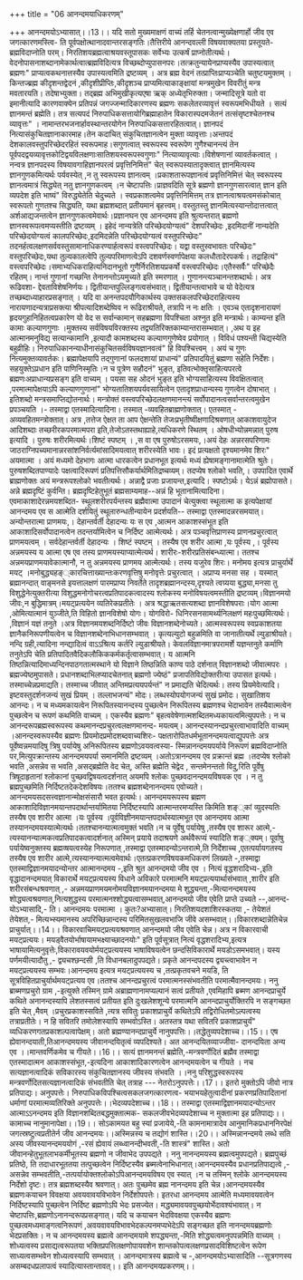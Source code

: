 +++
title = "06 आनन्दमयाधिकरणम्"

+++
आनन्दमयोऽभ्यासात्।।13।। यदि सतो मुख्यमाक्षणं वाच्यं तर्हि चेतनत्वान्मुख्येक्षणार्हो जीव एव जगत्कारणमस्त्वि- ति पूर्वपक्षोत्थानादवान्तरसङ्गतिः।तैत्तिरीये आनन्दवल्ली विषयवाक्यतया प्रस्तूयते- ब्रह्मविदाप्नोति परम्। निरतिशयब्रह्मत्वाश्रयवस्तूपासकः सर्वेभ्यः उत्कर्षं प्राप्नोतीत्यर्थः। वेदनोपासनाशब्दानामेकार्थत्वात्ब्रह्मविदित्यत्र विच्छब्दोप्युपासनपरः।तत्क्रतुन्यायेनप्राप्यस्यैव उपास्यत्वात् ब्रह्मणः" प्राप्यत्वकथनात्तस्यैव उपास्यत्वमिति द्रष्टव्यम् । अत्र ब्रह्म वेदनं तत्प्राप्तिःप्राप्यञ्चेति चतुष्टयमुक्तम् ।किन्तज्ब्रह्म कीदृशन्तद्वेदनं ,कीदृशीप्रीप्तिः,कीदृशञ्च प्राप्यमित्याकाङ्क्षायां मन्त्रमुखेन विवरीतुं मन्त्र मवतारयति। तदेषाभ्युक्ता। तद्ब्रह्म अभिमुखीकृत्यएषा ऋक् अध्येतृभिरुक्ता। जन्मादिसूत्रे यतो वा इमानीत्यादि कारणवाक्येन प्रतिपन्नं जगज्जन्मादिकारणस्य ब्रह्मणः सकलेतरव्यावृत्तं स्वरूपमभिधीयते । सत्यं ज्ञानमन्तं ब्रह्मेति। तत्र सत्यपदं निरुपाधिकसत्तायोगिब्रह्माहातेन विकारास्पदमजेतनं तत्संसृष्टश्चेतनश्च व्यावृत्तः" । नामान्तरभजनार्हावस्थान्तरयोगेन निरुपाधिकसत्तारहितत्वात्। ज्ञानपदं नित्यासंकुचितज्ञानाकारमाह।तेन कदाचित् संकुचितज्ञानत्वेन मुक्ता व्यावृत्ताः।अन्तपदं देशकालवस्तुपरिच्छेदरहितं स्वरूपमाह।सगुणत्वात् स्वरूपस्य स्वरूपेण गुणैश्चानन्त्यं तेन पूर्वपदद्वयव्यावृत्तकोटिद्वयविलक्षणाःसातिशयस्वरूपस्वगुणाः" नित्याव्यावृत्याः।विशेषणानां व्यावर्तकत्वात् । नन्वत्र ज्ञानपदस्य विषयावगाहिज्ञानपरत्वं प्रवृत्तिनिमित्तं" चेत् स्वरूपस्यातादृक्त्वात् ज्ञानमित्यस्य ज्ञानगुणकमित्यर्थः पर्यवस्येत् ,न तु स्वरूपस्य ज्ञानत्वम् ।प्रकाशतारूपज्ञानत्वं प्रवृत्तिनिमित्तं चेत् स्वरूपस्य ज्ञानत्वमात्रं सिद्ध्येत् नतु ज्ञानगुणकत्वम् ।न चेष्टापत्तिः।प्राज्ञवदिति सूत्रे ब्रह्मणो ज्ञानगुणसारत्वात् ज्ञान इति व्यपदेश इति भाष्यं" विरुद्ध्येतेति चेदुच्यते । स्वप्रकाशत्वमेव प्रवृत्तिनिमित्तम् तत्र ज्ञानत्वाश्रयत्वमसंकोचात् स्वरूपतो गुणतश्च सिद्ध्यति, यथा ब्रह्मशब्दात् प्रतीयमानं बृहत्त्वम्। वस्तुतस्तु ज्ञानमित्यस्यान्तोदात्तत्वात् अर्शआद्यजन्तत्वेन ज्ञानगुणकत्वमेवार्थः।प्रज्ञानघन एव आनन्दमय इति श्रुत्यन्तरात् ब्रह्मणो ज्ञानस्वरूपत्वमप्यस्तीति द्रष्टव्यम् । इहेदं नान्यत्रेति परिच्छेदयोग्यत्वं" देशपरिच्छेदः ,इदमिदानीं नान्यदेति परिच्छेदयोग्यत्वं कालपरिच्छेदः,इदमिदन्नेति परिच्छेदयोग्यत्वं वस्तुपरिच्छेदः" तदनर्हत्वलक्षणसर्ववस्तुसामानाधिकरण्यार्हत्वरूपं वस्त्वपरिच्छेदः। यद्वा वस्तुस्वभावतः परिच्छेदः" वस्तुपरिच्छेदः,यथा तुल्यकालत्वेपि तुल्यपरिमाणत्वेऽपि दशवर्णस्वर्णापेक्षया कलधौतादेरपकर्षः। तद्राहित्यं" वस्त्वपरिच्छेदः।समाभ्यधिकराहित्यनिदानभूतो गुणैर्निरतिशयप्रकर्षो वस्त्वपरिच्छेदः।एतैस्सर्वैः" परिच्छेदैः रहितम्। नान्तं गुणानां गच्छन्ति तेनानन्तोऽयमुच्यते इति स्मरणात् । गुणानन्त्यञ्चानन्तशब्दार्थः। अत्र रूढिवशा- द्देवताविशेषनिर्णयः। द्वितीयान्तपुल्लिङ्गत्वसंभवात्। द्वितीयान्तत्वाभावे च यो वेदेत्यत्र तच्छब्दाध्याहारप्रसङ्गात् । यदि वा अनन्तपदयौगिकार्थस्य उक्तसकलपरिच्छेदराहित्यस्य नारायणादन्यत्राप्रसक्त्या श्रीपत्यादिशब्देष्विव न रूढिराश्रीयते, तत्रापि न नः क्षतिः । एवञ्च एतादृशनारायणं हृदयगुहानिहितत्वप्रकारेण यो वेद स सर्वान्कामान् सहब्रह्मणा विपश्चिता अश्नुत इति मन्त्रार्थः। काम्यन्त इति कामाः कल्याणगुणाः ।मुक्तस्य सर्वविषयविरक्तस्य तद्व्यतिरिक्तकाम्यान्तरासम्भवात्। ,अथ य इह आत्मानमनुविद्य सत्यान्कामानि ,इत्यादौ कामशब्दस्य कल्याणगुणेष्वेव प्रयोगात् । विविधं पश्यन्ती चिद्यस्येति बहुव्रीहिः। निरुपाधिकानन्याधीनासंकुचितसर्वविषयज्ञानवत्वं" हि विपश्चित्त्वम् । अयं च गुणः नित्यमुक्तव्यावर्तकः। ब्रह्मापेक्षयापि तद्गुणानां फलदशायां प्राधान्यं" प्रतिपादयितुं ब्रह्मणा सहेति निर्देशः। सहयुक्तेऽप्रधान इति पाणिनिस्मृतिः।न च पुत्रेण सहौदनं" भुङ्त, इतिवत्भोक्तृसाहित्यपरत्वे ब्रह्मणःअप्राधान्यप्रसङ्ग इति वाच्यम् । पयसा सह ओदनं भुङ्त इति भोग्यसाहित्यस्य विवक्षितत्वात् ,परमात्मापेक्षयाऽपि कल्याणगुणानां" भोग्यतातिशयपर्यवसायित्वेन एतादृशप्राधान्यस्य गुणत्वेन दोषाभात् । इतिशब्दो मन्त्रसमाप्तिद्योतनार्थः। मन्त्रोक्तं वस्त्वपरिच्छेदलक्षणमानन्त्यं सर्वोपादानत्वसर्वान्तरत्वमुखेन प्रपञ्चयति ।- तस्माद्वा एतस्मादित्यादिना। तस्मात् -व्यवहितब्राह्मणोक्तात्। एतस्मात् - अव्यवहितमन्त्रोक्तात्। अत्र ,तत्तेज ऐक्षत ता आप ऐक्षन्तेति तेजःप्रभृतीष्वीक्षणादिश्रवणात् आकाशवायुदेज आदिशब्दाः तच्छरीरकपरमात्मपरा इति,तेजोऽतस्तथाह्याहे,त्यधिकरणे स्थितम् । ओषधीभ्योन्नमन्नात् पुरुष इत्यादि । पुरुषः शरीरमित्यर्थः।शिष्टं स्पष्टम् । ,स वा एष पुरुषोऽरसमयः,।अयं देहः अन्नरसपरिणामः जाठराग्निपच्यमानान्नरसांशनिर्वर्त्यमांसादिमयत्वात् शरीरस्येति भावः। इदं प्रत्यक्षतो दृश्यमानमेव शिरः" अयमात्मा । अयं मध्यमो देहभागः आत्मा धारकत्वेन प्रधानभूत इत्यर्थः मध्यं ह्येषामङ्गानामात्मेति श्रुतेः। पुरुषशब्दितपाण्यादेः पक्षत्वादिरूपणं प्रतिपत्तिसौकर्यार्थमितिद्रष्चव्यम्। तदप्येष श्लोको भवति,। उपपादित एवार्थे ब्राह्मणोक्तः अयं मन्त्ररूपश्लोको भवतीत्यर्थः। अन्नाद्वै प्रजाः प्रजायन्त,इत्यादि। स्पष्टोऽर्थः। येऽन्नं ब्रह्मोपासते। अन्ने ब्रह्मदृष्टिं कुर्वन्ति। ब्रह्मदृष्टिहेतुभूतं ब्रह्मसाम्यमाह--अन्नं हि भूतानामित्यादिना। एवमाकाशादेरन्नमयशब्दित- स्थूलशरीरपर्यन्तस्य ब्रह्मैवात्मा उपादानं चेत्युक्त्वा स्थूलात्मा क इत्यपेक्षायां आनन्दमय एव स आत्मेति दर्शयितुं स्थूलारुन्धतीन्यायेन प्रदर्शयति-- तस्माद्वा एतस्मादन्नरसमयात्।अन्योन्तरात्मा प्राणमयः,। देहान्तर्वर्ती देहादन्यः यः स एव ,आत्मन आकाशस्संभूत इति आकाशादिसर्वोपादानत्वेन तदन्तर्यामित्वेन च निर्दिष्ट आत्मेत्यर्थः। अत्र पञ्चवृत्तिप्राणस्य प्राणनप्रचुरत्वात् प्राणमयत्वम् । सर्वदेहान्तर्वर्ती देहादन्यः । शिष्टं स्पष्टम् । तस्यैष एव शरीर आत्मा ,यः पूर्वस्य ,। पूर्वस्य अन्नमयस्य य आत्मा एष एव तस्य प्राणमयस्याप्यात्मेत्यर्थ। शारीरः-शरीरप्रतिसंबन्ध्यात्मा। ततश्च अन्नमयप्राणमयावेकात्मानौ, न तु अन्नमयस्य प्राणमय आत्मेत्यर्थः। तस्य यजुरेव शिरः। मनोमय इत्यत्र प्राचुर्यार्थे मयट् ।मनोबुद्ध्यहङ््कारचित्ताख्यान्तःकरणवृत्तिषु मनोवृत्तेः प्रचुरत्वात् । अप्राप्य मनसा सह । यस्मात् ब्रह्मानन्दात् वाङ्मनसे इयत्तालक्षणं पारमप्राप्य निवर्तेते तादृशब्रह्मानन्दस्य,दृश्यते त्वग्र्यया बुद्ध्या,मनसा तु विशुद्धेनेत्युक्तरीत्या विशुद्धमनोगोचरत्वप्रतिपादकत्वादस्य श्लोकस्य मनोविषयत्वमस्तीति द्रष्टव्यम्।विज्ञानमयो जीवः,न बुद्धिमात्रम्।मयट्प्रत्ययेन व्यतिरेकप्रतीतेः । अत्र श्रद्धाऋतसत्यशब्दा ज्ञानविशेषपराः।योग आत्मा ,ओमित्यात्मानं युञ्जीते,ति विहितो ज्ञानविशेषो योगः। योगविरो- धिनिरसनसामर्थ्यनिलक्षणं महःपुच्छमित्यर्थः। ,विज्ञानं यज्ञं तनुते ।अत्र विज्ञानमयशब्दनिर्दिष्टो जीवः विज्ञानशब्देनोच्यते। आत्मस्वरूपस्य स्वप्रकाशतया ज्ञानैकनिरूपणीयत्वेन च विज्ञानशब्देनाभिधानसम्भवात् । कृत्यल्युटो बहुळमिति वा जानातीत्यर्थे ल्युडाश्रीयते। नन्दि ग्रही,त्यादिना नन्द्यादित्वं वाऽऽश्रित्य कर्तरि ल्युडाश्रीयते। केवलविज्ञानमात्रपरामर्शे यज्ञन्तनुते कर्माणि तनुतेऽपि चेति प्रतिपादितवैदिकलौकिककर्मकर्तृत्वासम्भवात्। य आत्मनि तिष्ठन्नित्यादिमाध्यन्दिनपाठगतात्मस्थाने यो विज्ञाने तिष्ठन्निति काण्व पाठे दर्शनात् विज्ञानशब्दो जीवात्मपरः । ब्रह्मज्येष्ठमुपासते। प्रधानशब्दाभिलप्यादचेतनात् ब्रह्मणो ज्येष्ठं" प्रजापतिविद्योक्तरीत्या उपासत इत्यर्थः। तस्माच्चेन्नप्रमाद्यति। तस्माच्च जीवात् अन्तिमप्रत्ययपर्यन्तं" न प्रमाद्यति चेदित्यर्थः। तस्य प्रियमेवेत्यादि। इष्टवस्तुदर्शनजन्यं सुखं प्रियम् । तल्लाभजन्यं" मोदः। लब्धस्योपयोगजन्यं सुखं प्रमोदः। सुखातिशय आनन्दः। न च मध्यमकायत्वेन निरूपितस्यानन्दस्य पुच्छत्वेन निरूपितस्य ब्रह्मणश्च भेदाभावेन तस्यैवात्मत्वेन पुच्छत्वेन च रूपणं कथमिति वाच्यम् । एकस्यैव ब्रह्मणः" बृहत्ववेषेणात्मशब्दितमध्यकायत्वमित्युपपत्तेः। न च आनन्दरूपब्रह्मस्वरूपस्य कथमानन्दप्रचुरत्वलक्षणमानन्द- मयत्वम्। आनन्दस्यानन्दप्रचुरत्वाभावादिति वाच्यम् ।आनन्दस्वरूपस्यैव ब्रह्मणः प्रियमोदप्रमोदशब्दवाच्यशिरः- पक्षतारोपितधर्मभूतानन्दमयत्वाद्युपपत्तेः अत्र पूर्वेष्वन्नमयादिषु त्रिषु पर्यायेषु अनिरूपितस्य ब्रह्मणोऽवयवत्वस्या- स्मिन्नानन्दमयपर्याये निरूपणं ब्रह्मविदाप्नोति पर,मित्युपक्रान्तस्य आनन्दमयपर्या समानमिति द्रष्टव्यम् ।अतोऽत्रानन्दमय एव प्रक्रान्तं ब्रह्म ।तदप्येष श्लोको भवति ,असन्नेव स भवति ,असद्ब्रह्मेति वेद चेत्, अस्ति ब्रह्मेति चेद्वेद , सन्तमेनन्ततो विदु,रिति पूर्वेषु त्रिषूदाहृतानां श्लोकानां पुच्छवद्विषयत्वदर्शनात् अयमपि श्लोकः पुच्छवदानन्दमयविषयक एव । न तु ब्रह्मपुच्छमिति निर्दिष्टतदेकदेशविषयः।ततश्च ब्रह्मशब्देनानन्दमय एवोच्यते। आनन्दमयसदसत्त्वज्ञानान्मोक्षसंसारौ भवत इत्यर्थः। आनन्दमयरूपस्य ब्रह्मण आकाशादिविज्ञानमयान्तपदार्थान्तर्यामितया निर्दिष्टस्यापि आत्मान्तरमप्यस्ति किमिति शङ््कां व्युदस्यतिः तस्यैष एव शारीर आत्मा ।यः पूर्वस्य ।पूर्वविज्ञीनमयान्तपदार्थस्यात्मभूत एव आनन्दमय आत्मा तस्यानन्दमयस्यात्मेत्यर्थः।ततश्चानन्यात्मत्वमुक्तं भवति।न च पूर्वेषु पर्यायेषु ,तस्यैष एव शारूर आत्मे,-त्यस्यानन्यात्मकत्वप्रतिपादकत्वादर्शनात् अस्मिन् प्रयाये तदाश्रयणे अर्थवैरूप्यं स्यादिति शङ््क्यम्। पूर्वाषु पर्यायेष्वनुक्तस्य ब्रह्मव्षयत्वस्येह निरूपणात् ,तस्माद्वा एतस्मादन्योऽन्तरात्मे,ति निर्देशाच्च ,एतत्पर्यायगतस्य तस्यैष एव शारीर आत्मे,त्यस्यानन्यात्मत्वमेवार्थः।एतत्प्रकरणविषयकमधिकरणं लिख्यते -,तस्माद्वा एतस्माद्विज्ञानमयादन्योन्तर आत्मानन्दमय -,इति श्रुत आनन्दमयो जीव एव । नित्यं वृद्धशरादिभ्य-,इति वृद्धादानन्दमयात् विकारार्थे मयट्प्रत्ययस्य विधाने अविकारे परमात्मनि मयट्प्रत्ययार्थासंभवात् ,शारीर इति शरीरसंबन्धश्रवणात् ,- अन्नमयप्राणमयमनोमयविज्ञानमयानन्दमया मे शुद्ध्यन्ता,-मित्यानन्दमयस्य शोद्ध्यत्वश्रवणात्,नित्यशुद्धस्य परमात्मनश्शोद्ध्यत्वासम्भवात्,आनन्दमयो जीव एवेति प्राप्ते उच्यते --,आनन्द- योऽभ्यासादि,- ति। आनन्दमयः परमात्मा । कुतः?अभ्यासात्। निरतिशयदशाशिरस्कतया ,- तेयेशतं तेयेशत,- मित्यभ्स्यमानस्य अपरिच्छिन्नान्दस्य परिमितसुखलवभाजि जीवे असम्भवात्।।विकारशब्दान्नेतिचेन्न प्राचुर्यात्।।14।। विकारवाचिमयट्प्रत्ययश्रवणात् आनन्दमयो जीव एवेति चेन्न। अत्र न विकारवाची मयट्प्रत्ययः। मयड्वैतयोर्भाषायामभक्ष्याच्छादनयोः" इति पूर्वसूत्रात् नित्यं वृद्धशरादिभ्य,इत्यत्र भाषायामित्यनुवृत्तेः,विकारावयवयोर्मयट्प्रत्ययस्य भाषाविषयत्वेन छन्दसिविकारार्थे मयडोऽसमभवात्। यस्य पर्णमयीत्यादौतु ,- द्व्यचश्छन्दसी ,ति विधानबलादुपपद्यते। प्रकृते आनन्दपदस्य द्व्यच्त्वाभावेन न मयट्प्रत्ययस्य सम्भवः।आनन्दमय इत्यत्र मयट्प्रत्ययस्य च ,तत्प्रकृतवचने मयडि, ति सूत्रविहितप्राचुर्यार्थमयट्प्रत्यय एव।ततश्च आनन्दप्रचुरत्वं परमात्मनस्संभवतीति परमात्मैवानन्दमयः। ननु ब्राब्मणप्रचुरो ग्राम ,-इत्युक्ते तस्मिन् ग्रामे अब्राह्मणानामप्यल्पानं सत्वं प्रतीयते ,एवमिहापि ब्रब्मण आनन्दप्राचुर्ये कथिते अनानन्दस्यापि लेशतस्सत्वं प्रतीयत इति दुःखलेशशून्ये परमात्मनि आनन्दप्राचुर्योक्तिरपि न सङ्गच्छत इति चेत् ,मैवम् ।प्रचुरप्रकाशस्सविते ,त्यत्र सवितुः प्रकाशप्राचुर्ये कथितेऽपि तद्विरोधितमोऽल्पत्वस्य तत्राप्रतीतेः। न हि सवितरि तमोलेशस्यापि सम्भवोऽस्ति। अतस्तत्र यथा सवितरि प्रकाशप्राचुर्यं" व्यधिकरणगतप्रकाशल्पत्वापेक्षम्। अतो ब्रह्मण्यानन्दप्राचुर्ये नानुपपत्तिः।।तद्धेतुव्यपदेशाच्च।।15।। एष ह्येवानन्दयाती,तिआनन्दमयस्य जीवानन्दयितृत्वं व्यपदिश्यते। अत आनन्दयितव्याज्जीवा- दानन्दयिता अन्य एव ।।मान्तवर्णिकमेव च गीयते।।16।। सत्यं ज्ञानमनन्तं ब्रह्मेति,-मन्त्रवर्णोदितं ब्रह्मैव तस्माद्वा एतस्मादात्मन आकाशस्संभूत,-इत्यदिना आकाशादिकारणत्वेन आनन्दमयत्वेन च गीयते । नच सत्यज्ञानत्वादिकं सविकारस्य संकुचितज्ञानस्य जीवस्य संभवति ।।ननु परिशुद्धस्वरूपस्य मन्त्रवर्णोदितसत्यज्ञानत्वादिकं संभवतीति चेत् तत्राह --- नेतरोऽनुपपत्तेः।।17।। इतरो मुक्तोऽपि जीवो नात्र प्रतिपाद्यः। अनुपपत्तेः। निरुपाधिकविपश्चित्वसकलजगत्कारणत्व- भयाभयहेतुत्वादीनां प्रकरणप्रतिपादितानां धर्माणां परमात्मव्यतिरिक्ते अनुपपत्तेः।।भेदव्यपदेशाच्च।।18।। तस्माद्वा एतस्माद्विज्ञानमयादन्योऽन्तर आत्माऽऽनन्दमय इति विज्ञानशब्दितबद्धमुक्तात्मक- सकलजीवभेदव्यपदेशाच्च न मुक्तात्मा इह प्रतिपाद्यः।।कामाच्च नानुमानापेक्षा।।19।। सोऽकामयत बहु स्यां प्रजायेये,-ति कामनामात्रादेव आनुमानिकप्रधाननिरपेक्षं जगत्स्रष्टुत्वप्रतीतेर्न जीव आनन्दमयः।।अस्मिन्नस्य च तद्योगं शास्ति।।20।। अस्मिन्नानन्दमये लब्धे सति अस्य जीवस्यानन्दमययोगं ,-रसं ह्येवायं लब्ध्वानन्दीभवती,-ति शास्त्रं" शास्ति। अतो जीवानन्हेतुभूतलाभकर्मीभूतस्य ब्रह्मणो न जीवाभेद उपपद्यते । ननु नानन्दमयस्य ब्रह्मत्वमुपपद्यते। ब्रह्मपुच्छं प्रतिष्ठे, ति तदाधारभूततया तत्पुच्छत्वेन निर्दिष्टस्यैव ब्रब्मत्वेनाभिधानात्।आनन्दमयस्यैव प्रधानप्रतिपाद्यत्वे ,-असन्नेव सम्भवतीति,-तत्पर्यायोक्तश्लोकोऽपिआनन्दमयविषय एव स्यात् ।न च तस्मिन् श्लोके आनन्दमयस्य निर्देशो दृष्टः। तत्र ब्रह्मशब्दस्यैव श्रवणात्। अतः पुच्छमेव ब्रह्म नानन्दमय इति चेन्न।आनन्दमयस्यैव ब्रह्मणःकयाचन विवक्षया अवयवावयविभावेन निर्देशोपपत्तेः। इतरधा आनन्दमय आत्मेति मध्यमावयवत्वेन निर्दिष्टस्यापि पुच्छत्वेन निर्दिष्ट ब्रह्मणोऽपि भेदः प्रसज्येत। मद्ध्यमावयवपुच्छयोर्भेदावश्यंभावात्। न चेष्टापत्तिः,ब्रह्मणोऽनानन्दरूपप्रसङ्गात्। यदि च कयाचन भेदविवक्षया एकस्यैव ब्रह्मणः पुच्छत्वमध्यमाङ्गत्वनिरूपणं ,अवयवावयविभावभेदकल्पनमप्यभेदेऽपि सङ्गच्छत इति नानन्दमयब्रह्मणोः भेदप्रसक्तिः। न च आनन्दमयस्य ब्रह्मत्वे आनन्दमयामे शपद्ध्यन्ता,-मिति शोद्ध्यत्वमनुपपन्नमिति वाच्यम् ।शोध्यत्वस्य प्रसाद्यत्वरूपतया भक्तिप्रपत्तिलक्षणोपायवशेन शान्तकोपत्वलक्षणप्रसादविशिष्टत्वेन रूपेण साध्यत्वसम्भवेन शोध्यत्वस्यापि सम्भवात् । आनन्दमात्रस्य ब्रह्मत्वे च -,आनन्दमयोऽभ्यासादिति --सूत्रगणस्य असम्बदधप्रलापत्वं स्यादित्यास्तान्तावत्।। इति आनन्दमयप्रकरणम्।।
